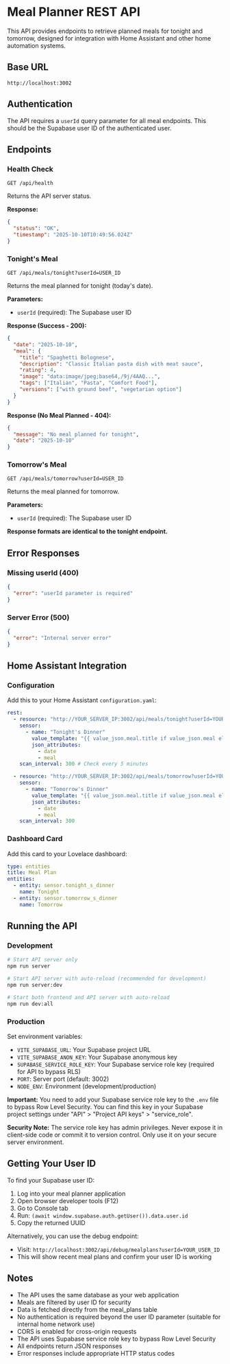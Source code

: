 # Meal Planner REST API

This API provides endpoints to retrieve planned meals for tonight and tomorrow, designed for integration with Home Assistant and other home automation systems.

## Base URL
```
http://localhost:3002
```

## Authentication
The API requires a `userId` query parameter for all meal endpoints. This should be the Supabase user ID of the authenticated user.

## Endpoints

### Health Check
```
GET /api/health
```
Returns the API server status.

**Response:**
```json
{
  "status": "OK",
  "timestamp": "2025-10-10T10:49:56.024Z"
}
```

### Tonight's Meal
```
GET /api/meals/tonight?userId=USER_ID
```
Returns the meal planned for tonight (today's date).

**Parameters:**
- `userId` (required): The Supabase user ID

**Response (Success - 200):**
```json
{
  "date": "2025-10-10",
  "meal": {
    "title": "Spaghetti Bolognese",
    "description": "Classic Italian pasta dish with meat sauce",
    "rating": 4,
    "image": "data:image/jpeg;base64,/9j/4AAQ...",
    "tags": ["Italian", "Pasta", "Comfort Food"],
    "versions": ["with ground beef", "vegetarian option"]
  }
}
```

**Response (No Meal Planned - 404):**
```json
{
  "message": "No meal planned for tonight",
  "date": "2025-10-10"
}
```

### Tomorrow's Meal
```
GET /api/meals/tomorrow?userId=USER_ID
```
Returns the meal planned for tomorrow.

**Parameters:**
- `userId` (required): The Supabase user ID

**Response formats are identical to the tonight endpoint.**

## Error Responses

### Missing userId (400)
```json
{
  "error": "userId parameter is required"
}
```

### Server Error (500)
```json
{
  "error": "Internal server error"
}
```

## Home Assistant Integration

### Configuration
Add this to your Home Assistant `configuration.yaml`:

```yaml
rest:
  - resource: "http://YOUR_SERVER_IP:3002/api/meals/tonight?userId=YOUR_USER_ID"
    sensor:
      - name: "Tonight's Dinner"
        value_template: "{{ value_json.meal.title if value_json.meal else 'No meal planned' }}"
        json_attributes:
          - date
          - meal
    scan_interval: 300 # Check every 5 minutes

  - resource: "http://YOUR_SERVER_IP:3002/api/meals/tomorrow?userId=YOUR_USER_ID"
    sensor:
      - name: "Tomorrow's Dinner"
        value_template: "{{ value_json.meal.title if value_json.meal else 'No meal planned' }}"
        json_attributes:
          - date
          - meal
    scan_interval: 300
```

### Dashboard Card
Add this card to your Lovelace dashboard:

```yaml
type: entities
title: Meal Plan
entities:
  - entity: sensor.tonight_s_dinner
    name: Tonight
  - entity: sensor.tomorrow_s_dinner
    name: Tomorrow
```

## Running the API

### Development
```bash
# Start API server only
npm run server

# Start API server with auto-reload (recommended for development)
npm run server:dev

# Start both frontend and API server with auto-reload
npm run dev:all
```

### Production
Set environment variables:
- `VITE_SUPABASE_URL`: Your Supabase project URL
- `VITE_SUPABASE_ANON_KEY`: Your Supabase anonymous key
- `SUPABASE_SERVICE_ROLE_KEY`: Your Supabase service role key (required for API to bypass RLS)
- `PORT`: Server port (default: 3002)
- `NODE_ENV`: Environment (development/production)

**Important:** You need to add your Supabase service role key to the `.env` file to bypass Row Level Security. You can find this key in your Supabase project settings under "API" > "Project API keys" > "service_role".

**Security Note:** The service role key has admin privileges. Never expose it in client-side code or commit it to version control. Only use it on your secure server environment.

## Getting Your User ID

To find your Supabase user ID:
1. Log into your meal planner application
2. Open browser developer tools (F12)
3. Go to Console tab
4. Run: `(await window.supabase.auth.getUser()).data.user.id`
5. Copy the returned UUID

Alternatively, you can use the debug endpoint:
- Visit: `http://localhost:3002/api/debug/mealplans?userId=YOUR_USER_ID`
- This will show recent meal plans and confirm your user ID is working

## Notes

- The API uses the same database as your web application
- Meals are filtered by user ID for security
- Data is fetched directly from the meal_plans table
- No authentication is required beyond the user ID parameter (suitable for internal home network use)
- CORS is enabled for cross-origin requests
- The API uses Supabase service role key to bypass Row Level Security
- All endpoints return JSON responses
- Error responses include appropriate HTTP status codes